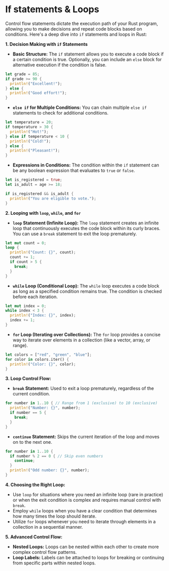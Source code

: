# If statements & Loops

Control flow statements dictate the execution path of your Rust program, allowing you to make decisions and repeat code blocks based on conditions. Here's a deep dive into `if` statements and loops in Rust:

**1. Decision Making with `if` Statements**

- **Basic Structure:** The `if` statement allows you to execute a code block if a certain condition is true. Optionally, you can include an `else` block for alternative execution if the condition is false.

```rust
let grade = 85;
if grade >= 90 {
  println!("Excellent!");
} else {
  println!("Good effort!");
}
```

- **`else if` for Multiple Conditions:** You can chain multiple `else if` statements to check for additional conditions.

```rust
let temperature = 20;
if temperature > 30 {
  println!("Hot!");
} else if temperature < 10 {
  println!("Cold!");
} else {
  println!("Pleasant!");
}
```

- **Expressions in Conditions:** The condition within the `if` statement can be any boolean expression that evaluates to `true` or `false`.

```rust
let is_registered = true;
let is_adult = age >= 18;

if is_registered && is_adult {
  println!("You are eligible to vote.");
}
```

**2. Looping with `loop`, `while`, and `for`**

- **`loop` Statement (Infinite Loop):** The `loop` statement creates an infinite loop that continuously executes the code block within its curly braces. You can use a `break` statement to exit the loop prematurely.

```rust
let mut count = 0;
loop {
  println!("Count: {}", count);
  count += 1;
  if count > 5 {
    break;
  }
}
```

- **`while` Loop (Conditional Loop):** The `while` loop executes a code block as long as a specified condition remains true. The condition is checked before each iteration.

```rust
let mut index = 0;
while index < 3 {
  println!("Index: {}", index);
  index += 1;
}
```

- **`for` Loop (Iterating over Collections):** The `for` loop provides a concise way to iterate over elements in a collection (like a vector, array, or range).

```rust
let colors = ["red", "green", "blue"];
for color in colors.iter() {
  println!("Color: {}", color);
}
```

**3. Loop Control Flow:**

- **`break` Statement:** Used to exit a loop prematurely, regardless of the current condition.

```rust
for number in 1..10 { // Range from 1 (exclusive) to 10 (exclusive)
  println!("Number: {}", number);
  if number == 5 {
    break;
  }
}
```

- **`continue` Statement:** Skips the current iteration of the loop and moves on to the next one.

```rust
for number in 1..10 {
  if number % 2 == 0 { // Skip even numbers
    continue;
  }
  println!("Odd number: {}", number);
}
```

**4. Choosing the Right Loop:**

- Use `loop` for situations where you need an infinite loop (rare in practice) or when the exit condition is complex and requires manual control with `break`.
- Employ `while` loops when you have a clear condition that determines how many times the loop should iterate.
- Utilize `for` loops whenever you need to iterate through elements in a collection in a sequential manner.

**5. Advanced Control Flow:**

- **Nested Loops:** Loops can be nested within each other to create more complex control flow patterns.
- **Loop Labels:** Labels can be attached to loops for breaking or continuing from specific parts within nested loops.
